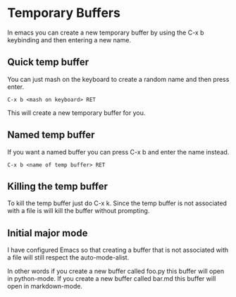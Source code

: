 # Temporary Buffers
In emacs you can create a new temporary buffer by using the C-x b
keybinding and then entering a new name.

## Quick temp buffer
You can just mash on the keyboard to create a random name and then
press enter.

    C-x b <mash on keyboard> RET

This will create a new temporary buffer for you.

## Named temp buffer
If you want a named buffer you can press C-x b and enter the name
instead.

    C-x b <name of temp buffer> RET

## Killing the temp buffer
To kill the temp buffer just do C-x k. Since the temp buffer is not
associated with a file is will kill the buffer without prompting.

## Initial major mode
I have configured Emacs so that creating a buffer that is not
associated with a file will still respect the auto-mode-alist.

In other words if you create a new buffer called foo.py this buffer
will open in python-mode. If you create a new buffer called bar.md
this buffer will open in markdown-mode.
